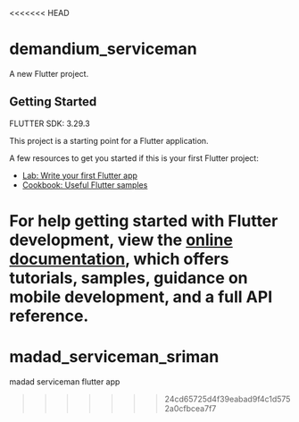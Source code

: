 <<<<<<< HEAD
# demandium_serviceman

A new Flutter project.

## Getting Started

FLUTTER SDK: 3.29.3

This project is a starting point for a Flutter application.

A few resources to get you started if this is your first Flutter project:

- [Lab: Write your first Flutter app](https://docs.flutter.dev/get-started/codelab)
- [Cookbook: Useful Flutter samples](https://docs.flutter.dev/cookbook)

For help getting started with Flutter development, view the
[online documentation](https://docs.flutter.dev/), which offers tutorials,
samples, guidance on mobile development, and a full API reference.
=======
# madad_serviceman_sriman
madad serviceman flutter app
>>>>>>> 24cd65725d4f39eabad9f4c1d5752a0cfbcea7f7
